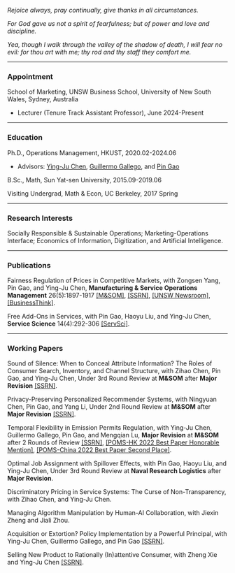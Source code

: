 _Rejoice always, pray continually, give thanks in all circumstances._

_For God gave us not a spirit of fearfulness; but of power and love and discipline._

_Yea, though I walk through the valley of the shadow of death, I will fear no evil: for thou art with me; thy rod and thy staff they comfort me._

* * *
### Appointment
School of Marketing, UNSW Business School, University of New South Wales, Sydney, Australia
- Lecturer (Tenure Track Assistant Professor), June 2024-Present

* * *
### Education
Ph.D., Operations Management, HKUST, 2020.02-2024.06
- Advisors: [Ying-Ju Chen](https://imchen.people.ust.hk/), [Guillermo Gallego](https://ieda.ust.hk/dfaculty/ggallego/), and [Pin Gao](https://sites.google.com/view/pin-gao)

B.Sc., Math, Sun Yat-sen University, 2015.09-2019.06

Visiting Undergrad, Math & Econ, UC Berkeley, 2017 Spring

* * *
### Research Interests
Socially Responsible & Sustainable Operations; Marketing-Operations Interface; Economics of Information, Digitization, and Artificial Intelligence.

* * *
### Publications
Fairness Regulation of Prices in Competitive Markets, with Zongsen Yang, Pin Gao, and Ying-Ju Chen, **Manufacturing & Service Operations Management** 26(5):1897-1917 [[M&SOM]](https://pubsonline.informs.org/doi/10.1287/msom.2022.0552), [[SSRN]](https://papers.ssrn.com/sol3/papers.cfm?abstract_id=4050815), [[UNSW Newsroom]](https://www.unsw.edu.au/newsroom/news/2024/09/how-banning-loyalty-penalties-can-help---or-hurt---consumers), [[BusinessThink]](https://www.businessthink.unsw.edu.au/articles/loyalty-penalty-regulations-market-competition-impact).

Free Add-Ons in Services, with Pin Gao, Haoyu Liu, and Ying-Ju Chen, **Service Science** 14(4):292-306 [[ServSci]](https://pubsonline.informs.org/doi/abs/10.1287/serv.2022.0307).

* * *
### Working Papers
Sound of Silence: When to Conceal Attribute Information? The Roles of Consumer Search, Inventory, and Channel Structure, with Zihao Chen, Pin Gao, and Ying-Ju Chen, Under 3rd Round Review at **M&SOM** after **Major Revision** [[SSRN]](https://papers.ssrn.com/sol3/papers.cfm?abstract_id=4633817).


Privacy-Preserving Personalized Recommender Systems, with Ningyuan Chen, Pin Gao, and Yang Li, Under 2nd Round Review at **M&SOM** after **Major Revision** [[SSRN]](https://papers.ssrn.com/sol3/papers.cfm?abstract_id=4202576).


Temporal Flexibility in Emission Permits Regulation, with Ying-Ju Chen, Guillermo Gallego, Pin Gao, and Mengqian Lu, **Major Revision** at **M&SOM** after 2 Rounds of Review [[SSRN]](https://papers.ssrn.com/sol3/papers.cfm?abstract_id=3900094), [[POMS-HK 2022 Best Paper Honorable Mention]](https://www.ln.edu.hk/hkibs/poms2022), [[POMS-China 2022 Best Paper Second Place]](http://poms.xjtu.edu.cn/104243796/index?pageId=113978527).


Optimal Job Assignment with Spillover Effects, with Pin Gao, Haoyu Liu, and Ying-Ju Chen, Under 3rd Round Review at **Naval Research Logistics** after **Major Revision**.


Discriminatory Pricing in Service Systems: The Curse of Non-Transparency, with Zihao Chen, and Ying-Ju Chen.


Managing Algorithm Manipulation by Human-AI Collaboration, with Jiexin Zheng and Jiali Zhou.


Acquisition or Extortion? Policy Implementation by a Powerful Principal, with Ying-Ju Chen, Guillermo Gallego, and Pin Gao [[SSRN]](https://papers.ssrn.com/sol3/papers.cfm?abstract_id=3831733).


Selling New Product to Rationally (In)attentive Consumer, with Zheng Xie and Ying-Ju Chen [[SSRN]](https://papers.ssrn.com/sol3/papers.cfm?abstract_id=4353325).

